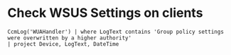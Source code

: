 # Check WSUS Settings on clients
``` 
CcmLog('WUAHandler') | where LogText contains 'Group policy settings were overwritten by a higher authority'  
| project Device, LogText, DateTime  
``` 
